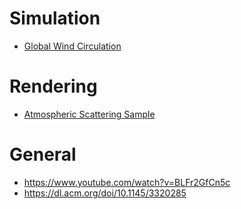 # Simulation
* [Global Wind Circulation ](https://www.shadertoy.com/view/MdGBWG)

# Rendering
* [Atmospheric Scattering Sample](https://www.shadertoy.com/view/lslXDr)

# General
* https://www.youtube.com/watch?v=BLFr2GfCn5c
* https://dl.acm.org/doi/10.1145/3320285